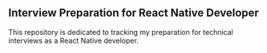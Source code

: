 ## Interview Preparation for React Native Developer

This repository is dedicated to tracking my preparation for technical interviews as a React Native developer.

